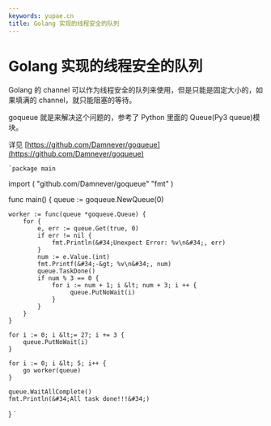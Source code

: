 ```yaml
---
keywords: yupae.cn
title: Golang 实现的线程安全的队列
---
```


# Golang 实现的线程安全的队列      

Golang 的 channel 可以作为线程安全的队列来使用，但是只能是固定大小的，如果填满的 channel，就只能阻塞的等待。

goqueue 就是来解决这个问题的，参考了 Python 里面的 Queue(Py3 queue)模块。

详见 [https://github.com/Damnever/goqueue](https://github.com/Damnever/goqueue)

    `package main

import (
&#34;github.com/Damnever/goqueue&#34;
&#34;fmt&#34;
)

func main() {
    queue := goqueue.NewQueue(0)

    worker := func(queue *goqueue.Queue) {
        for {
            e, err := queue.Get(true, 0)
            if err != nil {
                fmt.Println(&#34;Unexpect Error: %v\n&#34;, err)
            }
            num := e.Value.(int)
            fmt.Printf(&#34;-&gt; %v\n&#34;, num)
            queue.TaskDone()
            if num % 3 == 0 {
                for i := num + 1; i &lt; num + 3; i ++ {
                     queue.PutNoWait(i)
                }
            }
        }
    }

    for i := 0; i &lt;= 27; i += 3 {
        queue.PutNoWait(i)
    }

    for i := 0; i &lt; 5; i++ {
        go worker(queue)
    }

    queue.WaitAllComplete()
    fmt.Println(&#34;All task done!!!&#34;)
}
`

    